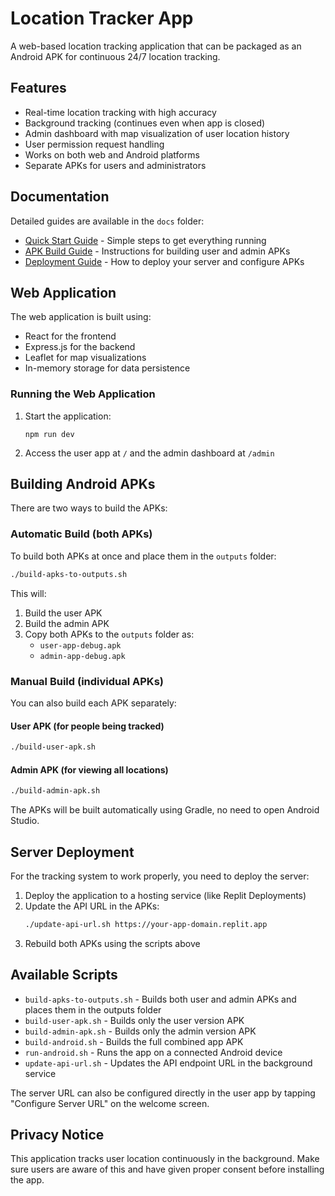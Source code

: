 # Location Tracker App

A web-based location tracking application that can be packaged as an Android APK for continuous 24/7 location tracking.

## Features

- Real-time location tracking with high accuracy
- Background tracking (continues even when app is closed)
- Admin dashboard with map visualization of user location history
- User permission request handling
- Works on both web and Android platforms
- Separate APKs for users and administrators

## Documentation

Detailed guides are available in the `docs` folder:

- [Quick Start Guide](docs/QUICK_START_GUIDE.md) - Simple steps to get everything running
- [APK Build Guide](docs/APK_BUILD_GUIDE.md) - Instructions for building user and admin APKs
- [Deployment Guide](docs/DEPLOYMENT_GUIDE.md) - How to deploy your server and configure APKs

## Web Application

The web application is built using:
- React for the frontend
- Express.js for the backend
- Leaflet for map visualizations
- In-memory storage for data persistence

### Running the Web Application

1. Start the application:
   ```
   npm run dev
   ```

2. Access the user app at `/` and the admin dashboard at `/admin`

## Building Android APKs

There are two ways to build the APKs:

### Automatic Build (both APKs)

To build both APKs at once and place them in the `outputs` folder:

```bash
./build-apks-to-outputs.sh
```

This will:
1. Build the user APK
2. Build the admin APK
3. Copy both APKs to the `outputs` folder as:
   - `user-app-debug.apk`
   - `admin-app-debug.apk`

### Manual Build (individual APKs)

You can also build each APK separately:

#### User APK (for people being tracked)

```bash
./build-user-apk.sh
```

#### Admin APK (for viewing all locations)

```bash
./build-admin-apk.sh
```

The APKs will be built automatically using Gradle, no need to open Android Studio.

## Server Deployment

For the tracking system to work properly, you need to deploy the server:

1. Deploy the application to a hosting service (like Replit Deployments)
2. Update the API URL in the APKs:
   ```bash
   ./update-api-url.sh https://your-app-domain.replit.app
   ```
3. Rebuild both APKs using the scripts above

## Available Scripts

- `build-apks-to-outputs.sh` - Builds both user and admin APKs and places them in the outputs folder
- `build-user-apk.sh` - Builds only the user version APK
- `build-admin-apk.sh` - Builds only the admin version APK
- `build-android.sh` - Builds the full combined app APK
- `run-android.sh` - Runs the app on a connected Android device
- `update-api-url.sh` - Updates the API endpoint URL in the background service

The server URL can also be configured directly in the user app by tapping "Configure Server URL" on the welcome screen.

## Privacy Notice

This application tracks user location continuously in the background. Make sure users are aware of this and have given proper consent before installing the app.